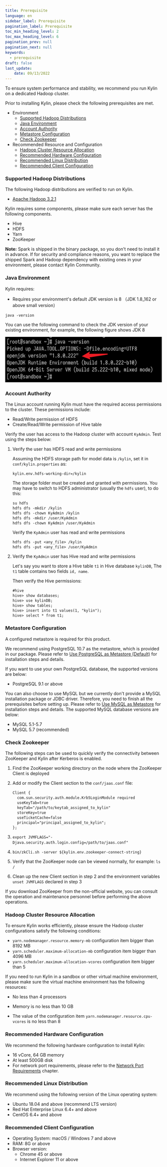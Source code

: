 ```yaml
---
title: Prerequisite
language: en
sidebar_label: Prerequisite
pagination_label: Prerequisite
toc_min_heading_level: 2
toc_max_heading_level: 6
pagination_prev: null
pagination_next: null
keywords: 
  - prerequisite
draft: false
last_update:
    date: 09/13/2022
---
```


To ensure system performance and stability, we recommend you run Kylin on a dedicated Hadoop cluster.

Prior to installing Kylin, please check the following prerequisites are met.

- Environment
    - [Supported Hadoop Distributions](#hadoop)
    - [Java Environment](#java)
    - [Account Authority](#account)
    - [Metastore Configuration](#metadata)
    - [Check Zookeeper](#zookeeper)
- Recommended Resource and Configuration
    - [Hadoop Cluster Resource Allocation](#resource)
    - [Recommended Hardware Configuration](#hardware)
    - [Recommended Linux Distribution](#linux)
    - [Recommended Client Configuration](#client)



### <span id="hadoop">Supported Hadoop Distributions</span>

The following Hadoop distributions are verified to run on Kylin.

- [Apache Hadoop 3.2.1](installation/platform/install_on_apache_hadoop.md)


Kylin requires some components, please make sure each server has the following components.

- Hive
- HDFS
- Yarn
- ZooKeeper

**Note:** Spark is shipped in the binary package, so you don't need to install it in advance. If for security and compliance reasons, you want to replace the shipped Spark and Hadoop dependency with existing ones in your environment, please contact Kylin Community. 

### <span id="java">Java Environment</span>

Kylin requires:

- Requires your environment's default JDK version is 8 （JDK 1.8_162 or above small version）

```shell
java -version
```

You can use the following command to check the JDK version of your existing environment, for example, the following figure shows JDK 8

![JDK version](images/jdk.png)

### <span id="account">Account Authority</span>

The Linux account running Kylin must have the required access permissions to the cluster. These permissions include:

* Read/Write permission of HDFS
* Create/Read/Write permission of Hive table

Verify the user has access to the Hadoop cluster with account `KyAdmin`. Test using the steps below:

1. Verify the user has HDFS read and write permissions

   Assuming the HDFS storage path for model data is `/kylin`, set it in `conf/kylin.properties` as:

   ```properties
   kylin.env.hdfs-working-dir=/kylin
   ```

   The storage folder must be created and granted with permissions. You may have to switch to HDFS administrator (usually the `hdfs` user),  to do this:

   ```shell
   su hdfs
   hdfs dfs -mkdir /kylin
   hdfs dfs -chown KyAdmin /kylin
   hdfs dfs -mkdir /user/KyAdmin 
   hdfs dfs -chown KyAdmin /user/KyAdmin
   ```
   Verify the `KyAdmin` user has read and write permissions

   ```shell
   hdfs dfs -put <any_file> /kylin
   hdfs dfs -put <any_file> /user/KyAdmin   
   ```

2. Verify the `KyAdmin` user has Hive read and write permissions

   Let's say you want to store a Hive table `t1` in Hive database `kylinDB`, The `t1` table contains two fields `id, name`.

   Then verify the Hive permissions:

   ```shell
   #hive
   hive> show databases;
   hive> use kylinDB;
   hive> show tables;
   hive> insert into t1 values(1, "kylin");
   hive> select * from t1;
   ```

### <span id="metadata">Metastore Configuration</span>

A configured metastore is required for this product.

We recommend using PostgreSQL 10.7 as the metastore, which is provided in our package. Please refer to [Use PostgreSQL as Metastore (Default)](./rdbms_metastore/postgresql/default_metastore.md) for installation steps and details.

If you want to use your own PostgreSQL database, the supported versions are below:

- PostgreSQL 9.1 or above

You can also choose to use MySQL but we currently don't provide a MySQL installation package or JDBC driver. Therefore, you need to finish all the prerequisites before setting up. Please refer to [Use MySQL as Metastore](./rdbms_metastore/mysql/mysql_metastore.md) for installation steps and details. The supported MySQL database versions are below:

- MySQL 5.1-5.7
- MySQL 5.7 (recommended)

### <span id="zookeeper">Check Zookeeper</span>

The following steps can be used to quickly verify the connectivity between ZooKeeper and Kylin after Kerberos is enabled.
1. Find the ZooKeeper working directory on the node where the ZooKeeper Client is deployed
2. Add or modify the Client section to the `conf/jaas.conf` file:

   ```shell
   Client {
     com.sun.security.auth.module.Krb5LoginModule required
     useKeyTab=true
     keyTab="/path/to/keytab_assigned_to_kylin"
     storeKey=true
     useTicketCache=false
     principal="principal_assigned_to_kylin";
   };
   ```
3. `export JVMFLAGS="-Djava.security.auth.login.config=/path/to/jaas.conf"`
4. `bin/zkCli.sh -server ${kylin.env.zookeeper-connect-string}`
5. Verify that the ZooKeeper node can be viewed normally, for example: `ls /`
6. Clean up the new Client section in step 2 and the environment variables `unset JVMFLAGS` declared in step 3

If you download ZooKeeper from the non-official website, you can consult the operation and maintenance personnel before performing the above operations.

### <span id="resource">Hadoop Cluster Resource Allocation</span>

To ensure Kylin works efficiently, please ensure the Hadoop cluster configurations satisfy the following conditions:

* `yarn.nodemanager.resource.memory-mb` configuration item bigger than 8192 MB
* `yarn.scheduler.maximum-allocation-mb` configuration item bigger than 4096 MB
* `yarn.scheduler.maximum-allocation-vcores` configuration item bigger than 5

If you need to run Kylin in a sandbox or other virtual machine environment, please make sure the virtual machine environment has the following resources:

- No less than 4 processors

- Memory is no less than 10 GB

- The value of the configuration item `yarn.nodemanager.resource.cpu-vcores` is no less than 8

### <span id="hardware">Recommended Hardware Configuration</span>

We recommend the following hardware configuration to install Kylin:

- 16 vCore, 64 GB memory
- At least 500GB disk
- For network port requirements, please refer to the [Network Port Requirements](./network_port_requirements.md) chapter.

### <span id="linux">Recommended Linux Distribution</span>

We recommend using the following version of the Linux operating system:

- Ubuntu 18.04 and above (recommend LTS version)
- Red Hat Enterprise Linux 6.4+ and above
- CentOS 6.4+ and above

### <span id="client">Recommended Client Configuration</span>

- Operating System: macOS / Windows 7 and above
- RAM: 8G or above
- Browser version:
    + Chrome 45 or above
    + Internet Explorer 11 or above

